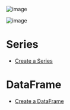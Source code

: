 
![image](https://user-images.githubusercontent.com/60442877/230952846-0ba7fc73-5495-4f1f-baa9-6c34f28073a1.png)

![image](https://user-images.githubusercontent.com/60442877/230952873-19994bcb-fa97-4744-adba-4b7d76378258.png)

# Series

* [Create a Series](https://github.com/yangshiteng/StatQuest-Study-Notes/blob/main/python/series%20and%20dataframes.md)

# DataFrame

* [Create a DataFrame]()
